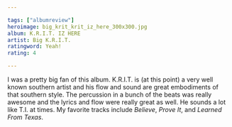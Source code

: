 ```yaml
---

tags: ["albumreview"]
heroimage: big_krit_krit_iz_here_300x300.jpg
album: K.R.I.T. IZ HERE
artist: Big K.R.I.T.
ratingword: Yeah!
rating: 4

---
```


I was a pretty big fan of this album. K.R.I.T. is (at this point) a very well
known southern artist and his flow and sound are great embodiments of that
southern style. The percussion in a bunch of the beats was really awesome and
the lyrics and flow were really great as well. He sounds a lot like T.I. at
times. My favorite tracks include *Believe*, *Prove It*, and *Learned From
Texas*.

